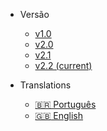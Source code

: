 - Versão
  - [v1.0](/1.0/)
  - [v2.0](/2.0/)
  - [v2.1](/2.1/)
  - [v2.2 (current)](/2.2/)

- Translations
  - [🇧🇷 Português](/)
  - [:uk: English](/en/)
